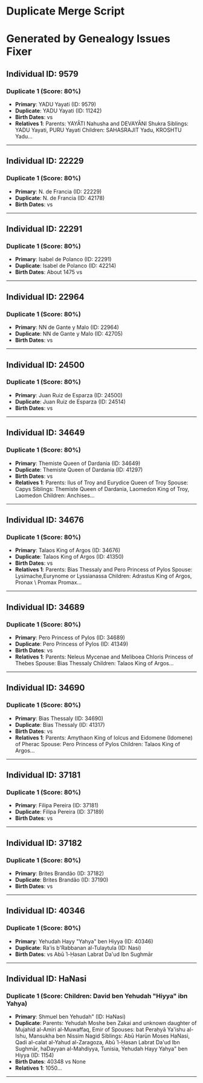 # Duplicate Merge Script
# Generated by Genealogy Issues Fixer

## Individual ID: 9579
### Duplicate 1 (Score: 80%)
- **Primary**: YADU Yayati (ID: 9579)
- **Duplicate**: YADU Yayati (ID: 11242)
- **Birth Dates**:  vs 
- **Relatives 1**: Parents: YAYĀTI Nahusha and DEVAYĀNI Shukra
Siblings: YADU Yayati, PURU Yayati
Children: SAHASRAJIT Yadu, KROSHTU Yadu...

---

## Individual ID: 22229
### Duplicate 1 (Score: 80%)
- **Primary**: N. de Francia (ID: 22229)
- **Duplicate**: N. de Francia (ID: 42178)
- **Birth Dates**:  vs 

---

## Individual ID: 22291
### Duplicate 1 (Score: 80%)
- **Primary**: Isabel de Polanco (ID: 22291)
- **Duplicate**: Isabel de Polanco (ID: 42214)
- **Birth Dates**: About 1475 vs 

---

## Individual ID: 22964
### Duplicate 1 (Score: 80%)
- **Primary**: NN de Gante y Malo (ID: 22964)
- **Duplicate**: NN de Gante y Malo (ID: 42705)
- **Birth Dates**:  vs 

---

## Individual ID: 24500
### Duplicate 1 (Score: 80%)
- **Primary**: Juan Ruiz de Esparza (ID: 24500)
- **Duplicate**: Juan Ruiz de Esparza (ID: 24514)
- **Birth Dates**:  vs 

---

## Individual ID: 34649
### Duplicate 1 (Score: 80%)
- **Primary**: Themiste Queen of Dardania (ID: 34649)
- **Duplicate**: Themiste Queen of Dardania (ID: 41297)
- **Birth Dates**:  vs 
- **Relatives 1**: Parents: llus of Troy and Eurydice Queen of Troy
Spouse: Capys
Siblings: Themiste Queen of Dardania, Laomedon King of Troy, Laomedon
Children: Anchises...

---

## Individual ID: 34676
### Duplicate 1 (Score: 80%)
- **Primary**: Talaos King of Argos (ID: 34676)
- **Duplicate**: Talaos King of Argos (ID: 41350)
- **Birth Dates**:  vs 
- **Relatives 1**: Parents: Bias Thessaly and Pero Princess of Pylos
Spouse: Lysimache,Eurynome or Lyssianassa
Children: Adrastus King of Argos, Pronax \ Promax Promax...

---

## Individual ID: 34689
### Duplicate 1 (Score: 80%)
- **Primary**: Pero Princess of Pylos (ID: 34689)
- **Duplicate**: Pero Princess of Pylos (ID: 41349)
- **Birth Dates**:  vs 
- **Relatives 1**: Parents: Neleus Mycenae and Meliboea Chloris Princess of Thebes
Spouse: Bias Thessaly
Children: Talaos King of Argos...

---

## Individual ID: 34690
### Duplicate 1 (Score: 80%)
- **Primary**: Bias Thessaly (ID: 34690)
- **Duplicate**: Bias Thessaly (ID: 41317)
- **Birth Dates**:  vs 
- **Relatives 1**: Parents: Amythaon King of Iolcus and Eidomene (Idomene) of Pherac
Spouse: Pero Princess of Pylos
Children: Talaos King of Argos...

---

## Individual ID: 37181
### Duplicate 1 (Score: 80%)
- **Primary**: Filipa Pereira (ID: 37181)
- **Duplicate**: Filipa Pereira (ID: 37189)
- **Birth Dates**:  vs 

---

## Individual ID: 37182
### Duplicate 1 (Score: 80%)
- **Primary**: Brites Brandão (ID: 37182)
- **Duplicate**: Brites Brandão (ID: 37190)
- **Birth Dates**:  vs 

---

## Individual ID: 40346
### Duplicate 1 (Score: 80%)
- **Primary**: Yehudah Hayy "Yahya" ben Hiyya (ID: 40346)
- **Duplicate**: Ra'is b'Rabbanan al-Tulaytula (ID: Nasi)
- **Birth Dates**:  vs  Abū ʾl-Ḥasan Labrat Da'ud Ibn Sughmār

---

## Individual ID: HaNasi
### Duplicate 1 (Score: Children: David ben Yehudah "Hiyya" ibn Yahya)
- **Primary**: Shmuel ben Yehudah" (ID: HaNasi)
- **Duplicate**: Parents: Yehudah Moshe ben Zakai and unknown daughter of Mujahid al-Amiri al-Muwaffaq, Emir of
Spouses: bat Peraḥyā Ya'ishu al-Ishu, Mansukha ben Nissim Nagid
Siblings: Abū Harūn Moses HaNasi, Qadi al-calat al-Yahud al-Zaragoza, Abū ʾl-Ḥasan Labrat Da'ud Ibn Sughmār, haDayyan al-Mahdiyya, Tunisia, Yehudah Hayy Yahya" ben Hiyya (ID: 1154)
- **Birth Dates**: 40348 vs None
- **Relatives 1**: 1050...

---

